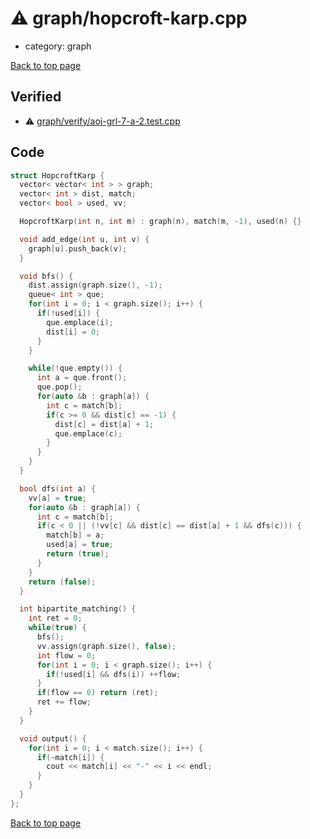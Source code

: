 <!-- mathjax config similar to math.stackexchange -->
<script type="text/javascript" async
  src="https://cdnjs.cloudflare.com/ajax/libs/mathjax/2.7.5/MathJax.js?config=TeX-MML-AM_CHTML">
</script>
<script type="text/x-mathjax-config">
  MathJax.Hub.Config({
    TeX: { equationNumbers: { autoNumber: "AMS" }},
    tex2jax: {
      inlineMath: [ ['$','$'] ],
      processEscapes: true
    },
    "HTML-CSS": { matchFontHeight: false },
    displayAlign: "left",
    displayIndent: "2em"
  });
</script>

<script type="text/javascript" src="https://cdnjs.cloudflare.com/ajax/libs/jquery/3.4.1/jquery.min.js"></script>
<script src="https://cdn.jsdelivr.net/npm/jquery-balloon-js@1.1.2/jquery.balloon.min.js" integrity="sha256-ZEYs9VrgAeNuPvs15E39OsyOJaIkXEEt10fzxJ20+2I=" crossorigin="anonymous"></script>
<script type="text/javascript" src="../../assets/js/copy-button.js"></script>
<link rel="stylesheet" href="../../assets/css/copy-button.css" />


# :warning: graph/hopcroft-karp.cpp
* category: graph


[Back to top page](../../index.html)



## Verified
* :warning: [graph/verify/aoj-grl-7-a-2.test.cpp](../../verify/graph/verify/aoj-grl-7-a-2.test.cpp.html)


## Code
```cpp
struct HopcroftKarp {
  vector< vector< int > > graph;
  vector< int > dist, match;
  vector< bool > used, vv;

  HopcroftKarp(int n, int m) : graph(n), match(m, -1), used(n) {}

  void add_edge(int u, int v) {
    graph[u].push_back(v);
  }

  void bfs() {
    dist.assign(graph.size(), -1);
    queue< int > que;
    for(int i = 0; i < graph.size(); i++) {
      if(!used[i]) {
        que.emplace(i);
        dist[i] = 0;
      }
    }

    while(!que.empty()) {
      int a = que.front();
      que.pop();
      for(auto &b : graph[a]) {
        int c = match[b];
        if(c >= 0 && dist[c] == -1) {
          dist[c] = dist[a] + 1;
          que.emplace(c);
        }
      }
    }
  }

  bool dfs(int a) {
    vv[a] = true;
    for(auto &b : graph[a]) {
      int c = match[b];
      if(c < 0 || (!vv[c] && dist[c] == dist[a] + 1 && dfs(c))) {
        match[b] = a;
        used[a] = true;
        return (true);
      }
    }
    return (false);
  }

  int bipartite_matching() {
    int ret = 0;
    while(true) {
      bfs();
      vv.assign(graph.size(), false);
      int flow = 0;
      for(int i = 0; i < graph.size(); i++) {
        if(!used[i] && dfs(i)) ++flow;
      }
      if(flow == 0) return (ret);
      ret += flow;
    }
  }

  void output() {
    for(int i = 0; i < match.size(); i++) {
      if(~match[i]) {
        cout << match[i] << "-" << i << endl;
      }
    }
  }
};

```

[Back to top page](../../index.html)

